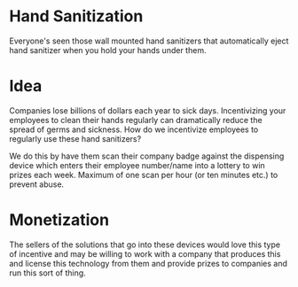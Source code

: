 Hand Sanitization
=================

Everyone's seen those wall mounted hand sanitizers that automatically eject hand sanitizer when you hold your hands under them.

Idea
====

Companies lose billions of dollars each year to sick days. Incentivizing your employees to clean their hands regularly can dramatically reduce the spread of germs and sickness. How do we incentivize employees to regularly use these hand sanitizers?

We do this by have them scan their company badge against the dispensing device which enters their employee number/name into a lottery to win prizes each week. Maximum of one scan per hour (or ten minutes etc.) to prevent abuse.

Monetization
============

The sellers of the solutions that go into these devices would love this type of incentive and may be willing to work with a company that produces this and license this technology from them and provide prizes to companies and run this sort of thing.

